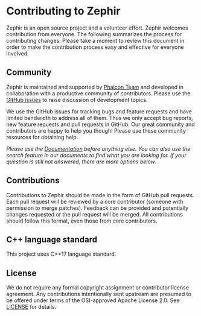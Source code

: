 # Contributing to Zephir

Zephir is an open source project and a volunteer effort. Zephir welcomes
contribution from everyone. The following summarizes the process for
contributing changes. Please take a moment to review this document in order
to make the contribution process easy and effective for everyone involved.

## Community

Zephir is maintained and supported by [Phalcon Team][team] and developed in
collaboration with a productive community of contributors. Please use the
[GitHub issues][issues] to raise discussion of development topics.

We use the GitHub issues for tracking bugs and feature requests and have
limited bandwidth to address all of them. Thus we only accept bug reports,
new feature requests and pull requests in GitHub. Our great community and
contributors are happy to help you though! Please use these community
resources for obtaining help.

_Please use the [Documentation][docs] before anything else. You can also use
the search feature in our documents to find what you are looking for. If your
question is still not answered, there are more options below._

## Contributions

Contributions to Zephir should be made in the form of GitHub pull requests.
Each pull request will be reviewed by a core contributor (someone with
permission to merge patches). Feedback can be provided and potentially changes
requested or the pull request will be merged. All contributions should follow
this format, even those from core contributors.

## C++ language standard

This project uses C++17 language standard.

## License

We do not require any formal copyright assignment or contributor license
agreement. Any contributions intentionally sent upstream are presumed
to be offered under terms of the OSI-approved Apache License 2.0.
See [LICENSE](./LICENSE) for details.

[team]: https://phalcon.io/en-us/team
[issues]: https://github.com/zephir-lang/zephirc/issues
[docs]: https://docs.zephir-lang.com
